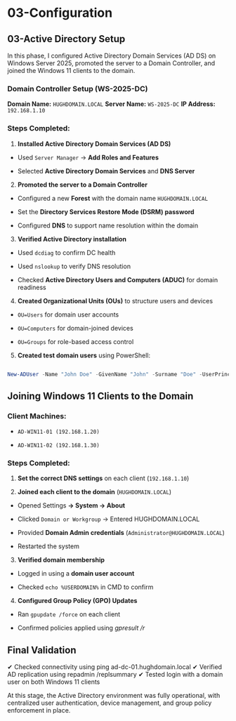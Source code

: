 # 03-Configuration
## 03-Active Directory Setup
In this phase, I configured Active Directory Domain Services (AD DS) on Windows Server 2025, promoted the server to a Domain Controller, and joined the Windows 11 clients to the domain.

### Domain Controller Setup (WS-2025-DC)
**Domain Name:** `HUGHDOMAIN.LOCAL`
**Server Name:** `WS-2025-DC`
**IP Address:**  `192.168.1.10`

### Steps Completed:
1. **Installed Active Directory Domain Services (AD DS)**

  * Used `Server Manager` → **Add Roles and Features**

  * Selected **Active Directory Domain Services** and **DNS Server**

2. **Promoted the server to a Domain Controller**

  * Configured a new **Forest** with the domain name `HUGHDOMAIN.LOCAL`

  * Set the **Directory Services Restore Mode (DSRM) password**

  * Configured **DNS** to support name resolution within the domain

3. **Verified Active Directory installation**

  * Used `dcdiag` to confirm DC health

  * Used `nslookup` to verify DNS resolution

  * Checked **Active Directory Users and Computers (ADUC)** for domain readiness

4. **Created Organizational Units (OUs)** to structure users and devices

  * `OU=Users` for domain user accounts

  * `OU=Computers` for domain-joined devices

  * `OU=Groups` for role-based access control

5. **Created test domain users** using PowerShell:

```powershell

New-ADUser -Name "John Doe" -GivenName "John" -Surname "Doe" -UserPrincipalName "jdoe@lab.local" -SamAccountName "jdoe" -Path "OU=Users,DC=lab,DC=local" -AccountPassword (ConvertTo-SecureString "P@ssword123" -AsPlainText -Force) -Enabled $true
```

## Joining Windows 11 Clients to the Domain
### Client Machines:

  * `AD-WIN11-01 (192.168.1.20)`

  * `AD-WIN11-02 (192.168.1.30)`

### Steps Completed:
1. **Set the correct DNS settings** on each client (`192.168.1.10`)

2. **Joined each client to the domain** (`HUGHDOMAIN.LOCAL`)

  * Opened Settings **→ System → About**

  * Clicked `Domain or Workgroup` → Entered HUGHDOMAIN.LOCAL

  * Provided **Domain Admin credentials** (`Administrator@HUGHDOMAIN.LOCAL`)

  * Restarted the system

3. **Verified domain membership**

  * Logged in using a **domain user account**

  * Checked `echo %USERDOMAIN%` in CMD to confirm

4. **Configured Group Policy (GPO) Updates**

  * Ran `gpupdate /force` on each client

  * Confirmed policies applied using *gpresult /r*

## Final Validation
✔ Checked connectivity using ping ad-dc-01.hughdomain.local
✔ Verified AD replication using repadmin /replsummary
✔ Tested login with a domain user on both Windows 11 clients

At this stage, the Active Directory environment was fully operational, with centralized user authentication, device management, and group policy enforcement in place.

